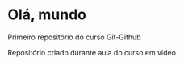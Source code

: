 # Olá, mundo
 Primeiro repositório do curso Git-Github

 Repositório criado durante aula do curso em video
